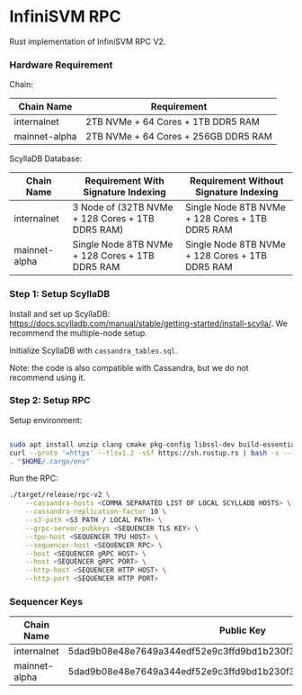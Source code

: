 # InfiniSVM RPC

Rust implementation of InfiniSVM RPC V2.  

### Hardware Requirement

Chain: 

| Chain Name | Requirement |
|------------|------------|
| internalnet       | 2TB NVMe + 64 Cores + 1TB DDR5 RAM |
| mainnet-alpha       |  2TB NVMe + 64 Cores + 256GB DDR5 RAM |


ScyllaDB Database: 

| Chain Name | Requirement With Signature Indexing | Requirement Without Signature Indexing |
|------------|------------|------------|
| internalnet       | 3 Node of (32TB NVMe + 128 Cores + 1TB DDR5 RAM) | Single Node 8TB NVMe + 128 Cores + 1TB DDR5 RAM |
| mainnet-alpha       | Single Node 8TB NVMe + 128 Cores + 1TB DDR5 RAM | Single Node 8TB NVMe + 128 Cores + 1TB DDR5 RAM |

### Step 1: Setup ScyllaDB

Install and set up ScyllaDB: https://docs.scylladb.com/manual/stable/getting-started/install-scylla/. We recommend the multiple-node setup. 

Initialize ScyllaDB with `cassandra_tables.sql`. 

Note: the code is also compatible with Cassandra, but we do not recommend using it. 

### Step 2: Setup RPC

Setup environment:
```bash

sudo apt install unzip clang cmake pkg-config libssl-dev build-essential python3-pip protobuf-compiler aria2 -y
curl --proto '=https' --tlsv1.2 -sSf https://sh.rustup.rs | bash -s -- -y
. "$HOME/.cargo/env" 

```

Run the RPC:
```bash
./target/release/rpc-v2 \
    --cassandra-hosts <COMMA SEPARATED LIST OF LOCAL SCYLLADB HOSTS> \
    --cassandra-replication-factor 10 \
    --s3-path <S3 PATH / LOCAL PATH> \
    --grpc-server-pubkeys <SEQUENCER TLS KEY> \
    --tpu-host <SEQUENCER TPU HOST> \
    --sequencer-host <SEQUENCER RPC> \
    --host <SEQUENCER gRPC HOST> \
    --host <SEQUENCER gRPC PORT> \
    --http-host <SEQUENCER HTTP HOST> \
    --http-port <SEQUENCER HTTP PORT>
```

### Sequencer Keys

| Chain Name | Public Key |
|------------|------------|
| internalnet       | 5dad9b08e48e7649a344edf52e9c3ffd9bd1b230f38a567ab45cdcc565cc190d |
| mainnet-alpha       | 5dad9b08e48e7649a344edf52e9c3ffd9bd1b230f38a567ab45cdcc565cc190d |
